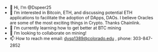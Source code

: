 - 👋 Hi, I’m @Dspeer25
- 👀 I’m interested in Bitcoin, ETH, and discussing potential ETH applications to facilitate the adoption of DApps, DAOs. I believe Oracles are some of the most exciting things in Crypto. Thanks Chainlink.
- 🌱 I’m currently learning how to get better at BTC mining
- 💞️ I’m looking to collaborate on mining!
- 📫 How to reach me email: dysp1389@colorado.edu , phone: 303-847-2852

<!---
Dspeer25/Dspeer25 is a ✨ special ✨ repository because its `README.md` (this file) appears on your GitHub profile.
You can click the Preview link to take a look at your changes.
--->
